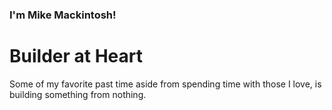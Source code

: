 ### I'm Mike Mackintosh!

# Builder at Heart
Some of my favorite past time aside from spending time with those I love, is building something from nothing. 

